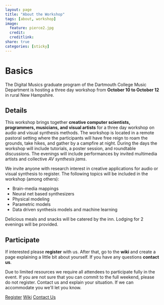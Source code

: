 ```yaml
---
layout: page
title: "About the Workshop"
tags: [about, workshop]
image:
  feature: pierce2.jpg
  credit: 
  creditlink: 
share: true
categories: [sticky]
---
```


# Basics
The Digital Musics graduate program of the Dartmouth College Music Department is hosting a three day workshop from **October 10 to October 12** in rural New Hampshire.

## Details
This workshop brings together **creative computer scientists, programmers, musicians, and visual artists** for a three day workshop on audio and visual synthesis methods. The workshop is located in a remote pastoral setting where the participants will have free reign to roam the grounds, take hikes, and gather by a campfire at night. During the days the workshop will include tutorials, a poster session, and roundtable discussions. The evenings will include performances by invited multimedia artists and collective *AV synthesis jams*.

We invite anyone with research interest in creative applications for audio or visual synthesis to register. The following topics will be included in the workshop (among others):

- Brain-media mappings
- Neural net based synthesizers
- Physical modeling
- Parametric models
- Data driven synthesis models and machine learning

Delicious meals and snacks will be catered by the inn. Lodging for 2 evenings will be provided.

## Participate
If interested please **register** with us. After that, go to the **wiki** and create a page explaining a little bit about yourself. If you have any questions **contact us**.

Due to limited resources we require all attendees to participate fully in the event. If you are not sure that you can commit to the full weekend, please do not register. Contact us and explain your situation. If we can accommodate you we'll let you know.

<a href="form.html" class="btn btn-success">Register</a> <a href="#" class="btn btn-info">Wiki</a> <a href="mailto:sarroff@cs.dartmouth.edu" class="btn btn-primary">Contact Us</a>
